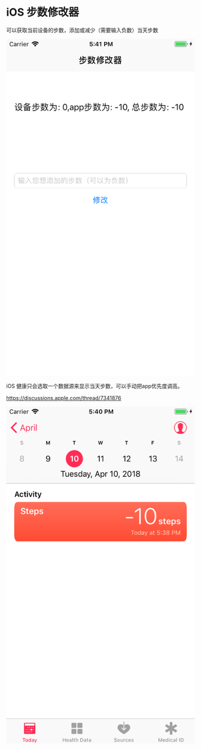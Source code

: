 # iOS 步数修改器

可以获取当前设备的步数，添加或减少（需要输入负数）当天步数

![](./images/17.41.50.png)

iOS 健康只会选取一个数据源来显示当天步数，可以手动把app优先度调高。

<https://discussions.apple.com/thread/7341876>

![](./images/17.40.50.png)
